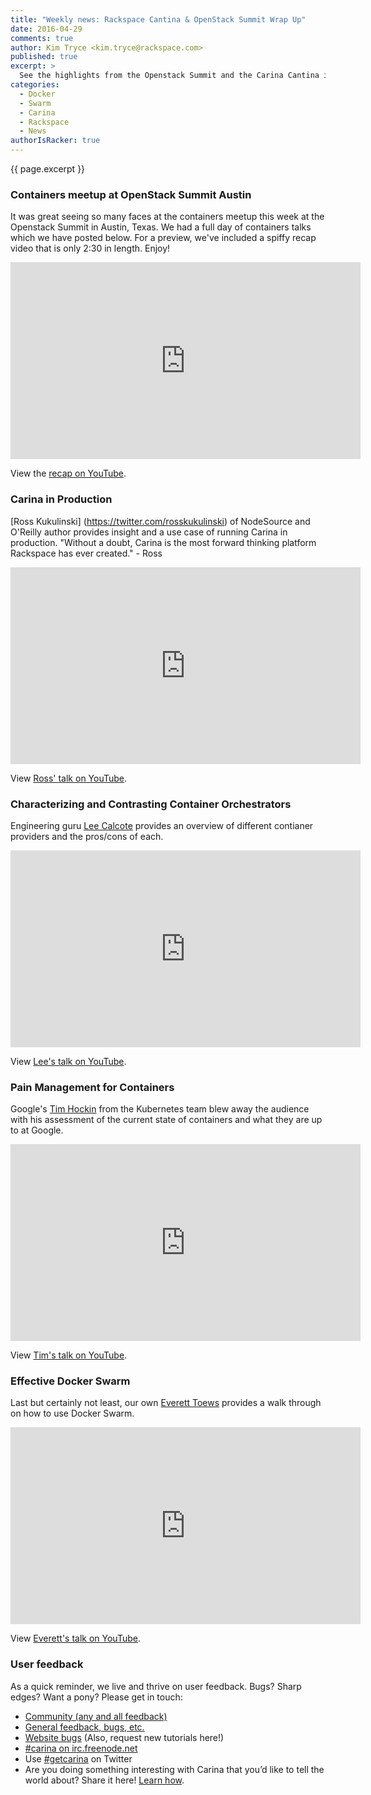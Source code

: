 ```yaml
---
title: "Weekly news: Rackspace Cantina & OpenStack Summit Wrap Up"
date: 2016-04-29
comments: true
author: Kim Tryce <kim.tryce@rackspace.com>
published: true
excerpt: >
  See the highlights from the Openstack Summit and the Carina Cantina in this weekly's wrap-up including recorded talks from our presenters Ross Kukulinski, Google's Tim Hockin, Lee Calcote, and our own Everett Toews.
categories:
  - Docker
  - Swarm
  - Carina
  - Rackspace
  - News
authorIsRacker: true
---
```


{{ page.excerpt }}

### Containers meetup at OpenStack Summit Austin

It was great seeing so many faces at the containers meetup this week at the Openstack Summit in Austin, Texas. We had a full day of containers talks which we have posted below.  For a preview, we've included a spiffy recap video that is only 2:30 in length.  Enjoy!

<iframe width="560" height="315" src="https://www.youtube.com/embed/AB1K49AkhDE" frameborder="0" allowfullscreen></iframe>

View the [recap on YouTube](https://www.youtube.com/watch?v=AB1K49AkhDE).

### Carina in Production

[Ross Kukulinski] (https://twitter.com/rosskukulinski) of NodeSource and O'Reilly author provides insight and a use case of running Carina in production. "Without a doubt, Carina is the most forward thinking platform Rackspace has ever created." - Ross

<iframe width="560" height="315" src="https://www.youtube.com/embed/xOEBMq6mf9I" frameborder="0" allowfullscreen></iframe>

View [Ross' talk on YouTube](https://www.youtube.com/watch?v=xOEBMq6mf9I).

### Characterizing and Contrasting Container Orchestrators

Engineering guru [Lee Calcote](https://twitter.com/lcalcote) provides an overview of different contianer providers and the pros/cons of each.

<iframe width="560" height="315" src="https://www.youtube.com/embed/ygEjpvnimm8" frameborder="0" allowfullscreen></iframe>

View [Lee's talk on YouTube](https://www.youtube.com/watch?v=ygEjpvnimm8).

### Pain Management for Containers

Google's [Tim Hockin](https://twitter.com/thockin) from the Kubernetes team blew away the audience with his assessment of the current state of containers and what they are up to at Google.

<iframe width="560" height="315" src="https://www.youtube.com/embed/f4xC48bP4h4" frameborder="0" allowfullscreen></iframe>

View [Tim's talk on YouTube](https://www.youtube.com/watch?v=f4xC48bP4h4).

### Effective Docker Swarm

Last but certainly not least, our own [Everett Toews](https://twitter.com/everett_toews) provides a walk through on how to use Docker Swarm.

<iframe width="560" height="315" src="https://www.youtube.com/embed/H91v_PrB8-k" frameborder="0" allowfullscreen></iframe>

View [Everett's talk on YouTube](https://www.youtube.com/watch?v=H91v_PrB8-k).


### User feedback

As a quick reminder, we live and thrive on user feedback. Bugs? Sharp edges? Want a pony? Please get in touch:

* [Community (any and all feedback)](https://community.getcarina.com/)
* [General feedback, bugs, etc.](https://github.com/getcarina/feedback)
* [Website bugs](https://github.com/getcarina/getcarina.com/issues) (Also, request new tutorials here!)
* [#carina on irc.freenode.net](https://botbot.me/freenode/carina/)
* Use [#getcarina](https://twitter.com/search?q=%23getcarina) on Twitter
* Are you doing something interesting with Carina that you’d like to tell the world about? Share it here! [Learn how](https://github.com/getcarina/getcarina.com/blob/master/CONTRIBUTING.md).
